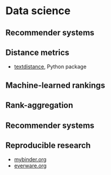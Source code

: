 # Data science
## Recommender systems

## Distance metrics
- [textdistance](https://github.com/orsinium/textdistance), Python package

## Machine-learned rankings

## Rank-aggregation

## Recommender systems

## Reproducible research
- [mybinder.org](http://mybinder.org/)
- [everware.org](http://everware.xyz/)
